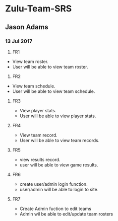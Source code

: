 # Zulu-Team-SRS
## Jason Adams
### 13 Jul 2017


1. FR1
- View team roster. 
- User will be able to view team roster.

1. FR2
- View team schedule.
- User will be able to view team schedule.

1. FR3
    - View player stats.
    - User will be able to view player stats.

1. FR4
    - View team record.
    - User will be able to view team records.

1. FR5
    - view results record.
    - user will be able to view game results.

1. FR6 
    - create user/admin login function.
    - user/admin will be able to login to site.

1. FR7
    - Create Admin fuction to edit teams
    - Admin wil be able to edit/update team rosters
